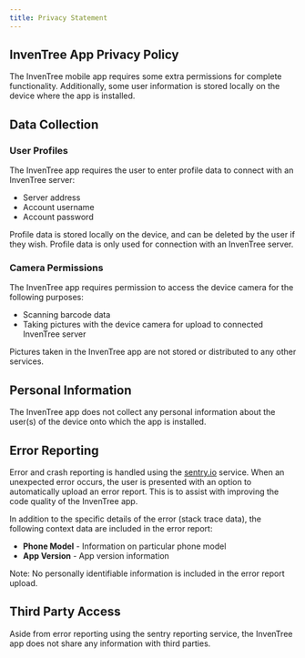 ```yaml
---
title: Privacy Statement
---
```


## InvenTree App Privacy Policy

The InvenTree mobile app requires some extra permissions for complete functionality. Additionally, some user information is stored locally on the device where the app is installed.

## Data Collection

### User Profiles

The InvenTree app requires the user to enter profile data to connect with an InvenTree server:

- Server address
- Account username
- Account password

Profile data is stored locally on the device, and can be deleted by the user if they wish. Profile data is only used for connection with an InvenTree server.

### Camera Permissions

The InvenTree app requires permission to access the device camera for the following purposes:

- Scanning barcode data
- Taking pictures with the device camera for upload to connected InvenTree server

Pictures taken in the InvenTree app are not stored or distributed to any other services.

## Personal Information

The InvenTree app does not collect any personal information about the user(s) of the device onto which the app is installed.

## Error Reporting

Error and crash reporting is handled using the [sentry.io](https://sentry.io) service. When an unexpected error occurs, the user is presented with an option to automatically upload an error report. This is to assist with improving the code quality of the InvenTree app.

In addition to the specific details of the error (stack trace data), the following context data are included in the error report:

- **Phone Model** - Information on particular phone model
- **App Version** - App version information 

Note: No personally identifiable information is included in the error report upload.

## Third Party Access

Aside from error reporting using the sentry reporting service, the InvenTree app does not share any information with third parties.
